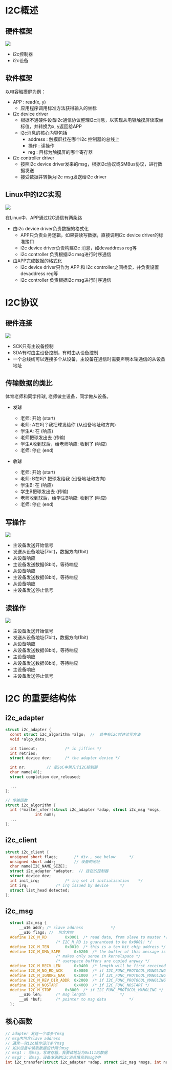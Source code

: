 # I2C概述
## 硬件框架
![](./pic/1.jpg)

- i2c控制器
- i2c设备

## 软件框架
以电容触摸屏为例：

- APP : read(x, y)
  - 应用程序调用标准方法获得输入的坐标
- i2c device driver
  - 根据不通硬件设备i2c通信协议整理i2c消息，以实现从电容触摸屏读取坐标值，并转换为x, y返回给APP
  - i2c消息的核心内容包括
    - address : 触摸屏挂在哪个i2c 控制器的总线上
    - 操作 : 读操作 
    - reg : 目标为触摸屏的哪个寄存器
- i2c controller driver
  - 按照i2c device driver发来的msg，根据i2c协议或SMBus协议，进行数据发送
  - 接受数据并转换为i2c msg发送给i2c driver

## Linux中的I2C实现
![](./pic/2.jpg)

在Linux中，APP通过I2C通信有两条路
- 由i2c device driver负责数据的格式化
  - APP只负责业务逻辑，如果要读写数据，直接调用i2c device driver的标准接口
  - i2c device driver负责构建i2c 消息，如devaddress reg等
  - i2c controller 负责根据i2c msg进行时序通信
- 由APP完成数据的格式化
  - i2c device driver只作为 APP 和 i2c controller之间桥梁，并负责设置 devaddress reg等
  - i2c controller 负责根据i2c msg进行时序通信

# I2C协议
## 硬件连接
![](./pic/3.jpg)
- SCK只有主设备控制
- SDA有时由主设备控制，有时由从设备控制
- 一个总线线可以连接多个从设备，主设备在通信时需要声明本轮通信的从设备地址

## 传输数据的类比
体育老师和同学传球, 老师做主设备，同学做从设备。
- 发球
  - 老师: 开始 (start)
  - 老师: A在吗？我把球发给你 (从设备地址和方向)
  - 学生A: 在 (响应)
  - 老师把球发出去 (传输)
  - 学生A收到球后，给老师响应: 收到了 (响应)
  - 老师: 停止 (end)

- 收球
  - 老师: 开始 (start)
  - 老师: B在吗? 把球发给我 (设备地址和方向)
  - 学生B: 在 (响应)
  - 学生B把球发出去 (传输)
  - 老师收到球后，给学生B响应: 收到了 (响应)
  - 老师: 停止 (end)

## 写操作
![](./pic/4.jpg)
- 主设备发送开始信号
- 发送从设备地址(7bit)，数据方向(1bit)
- 从设备响应
- 主设备发送数据(8bit)，等待响应
- 从设备响应
- 主设备发送数据(8bit)，等待响应
- 从设备响应
- 主设备发送停止信号

## 读操作
![](./pic/5.jpg)
- 主设备发送开始信号
- 发送从设备地址(7bit)，数据方向(1bit)
- 从设备响应
- 从设备发送数据(8bit)，等待响应
- 主设备响应
- 从设备发送数据(8bit)，等待响应
- 主设备响应
- 主设备发送停止信号

# I2C 的重要结构体

## i2c_adapter
```c
struct i2c_adapter {
  const struct i2c_algorithm *algo;  //  其中有i2c时许读写方法
  void *algo_data;

  int timeout;            /* in jiffies */
  int retries;
  struct device dev;      /* the adapter device */

  int nr;         // 是SoC中第几个I2C控制器
  char name[48];
  struct completion dev_released;

  ...
};

// 传输函数
struct i2c_algorithm {
  int (*master_xfer)(struct i2c_adapter *adap, struct i2c_msg *msgs,
             int num);
  ...
};
```

## i2c_client
```c
struct i2c_client {
  unsigned short flags;       /* div., see below      */
  unsigned short addr;        // 设备的地址
  char name[I2C_NAME_SIZE];
  struct i2c_adapter *adapter;  // 挂在的控制器
  struct device dev;      
  int init_irq;           /* irq set at initialization    */
  int irq;            /* irq issued by device     */
  struct list_head detected;
};
```

## i2c_msg
```c
  struct i2c_msg {
      __u16 addr; /* slave address            */
      __u16 flags; //  包含方向
  #define I2C_M_RD        0x0001  /* read data, from slave to master */
                      /* I2C_M_RD is guaranteed to be 0x0001! */
  #define I2C_M_TEN       0x0010  /* this is a ten bit chip address */
  #define I2C_M_DMA_SAFE      0x0200  /* the buffer of this message is DMA safe */
                      /* makes only sense in kernelspace */
                      /* userspace buffers are copied anyway */
  #define I2C_M_RECV_LEN      0x0400  /* length will be first received byte */
  #define I2C_M_NO_RD_ACK     0x0800  /* if I2C_FUNC_PROTOCOL_MANGLING */
  #define I2C_M_IGNORE_NAK    0x1000  /* if I2C_FUNC_PROTOCOL_MANGLING */
  #define I2C_M_REV_DIR_ADDR  0x2000  /* if I2C_FUNC_PROTOCOL_MANGLING */
  #define I2C_M_NOSTART       0x4000  /* if I2C_FUNC_NOSTART */
  #define I2C_M_STOP      0x8000  /* if I2C_FUNC_PROTOCOL_MANGLING */
      __u16 len;      /* msg length               */
      __u8 *buf;      /* pointer to msg data          */
  };
```

## 核心函数
```c
// adapter 发送一个或多个msg
// msg内包含slave address
// 通常一轮i2c操作设计多个msg
// 如从设备中读取数据设计两个msg
// msg1 : 写msg，写寄存器，我要读地址为0x111的数据
// msg2 : 读msg，设备发送的i2c消息填充到msg2中
int i2c_transfer(struct i2c_adapter *adap, struct i2c_msg *msgs, int num)
```






